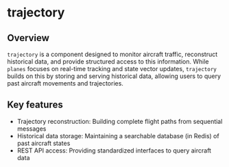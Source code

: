 # trajectory

## Overview

`trajectory` is a component designed to monitor aircraft traffic, reconstruct historical data, and provide structured access to this information.
While `planes` focuses on real-time tracking and state vector updates, `trajectory` builds on this by storing and serving historical data, allowing users to query past aircraft movements and trajectories.

## Key features

- Trajectory reconstruction: Building complete flight paths from sequential messages
- Historical data storage: Maintaining a searchable database (in Redis) of past aircraft states
- REST API access: Providing standardized interfaces to query aircraft data
